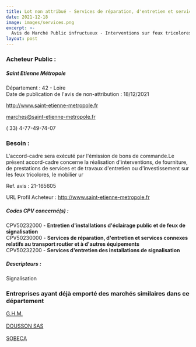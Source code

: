 ```yaml
---
title: Lot non attribué - Services de réparation, d'entretien et services connexes relatifs au transport routier et à d'autres équipements + autres services
date: 2021-12-18
image: images/services.png
excerpt: >-
  Avis de Marché Public infructueux - Interventions sur feux tricolores, contrôles d'accès et équipements de comptage sur le patrimoine de Saint-Etienne Métropole : fourniture, maintenance, travaux d'entretien et d'in
layout: post
---
```


### Acheteur Public :
##### Saint Etienne Métropole
Département : 42 - Loire<br/>
Date de publication de l'avis de non-attribution : 18/12/2021


http://www.saint-etienne-metropole.fr

marches@saint-etienne-metropole.fr

( 33) 4-77-49-74-07
### Besoin :

L'accord-cadre sera exécuté par l'émission de bons de commande.Le présent accord-cadre concerne la réalisation d'interventions, de fourniture, de prestations de services et de travaux d'entretien ou d'investissement sur les feux tricolores, le mobilier ur

Ref. avis : 21-165605

URL Profil Acheteur : http://www.saint-etienne-metropole.fr

##### Codes CPV concerné(s) :
CPV50232000 - **Entretien d'installations d'éclairage public et de feux de signalisation** <br/>
CPV50230000 - **Services de réparation, d'entretien et services connexes relatifs au transport routier et à d'autres équipements** <br/>
CPV50232200 - **Services d'entretien des installations de signalisation** <br/>

##### Descripteurs :
Signalisation <br/>

### Entreprises ayant déjà emporté des marchés similaires dans ce département
<a href="/entreprise-571/siren-528902042">G.H.M.</a><br/><br/>
<a href="/entreprise-573/siren-624500781">DOUSSON SAS</a><br/><br/>
<a href="/entreprise-573/siren-703780247">SOBECA</a><br/><br/>
